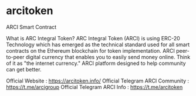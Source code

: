 # arcitoken
ARCI Smart Contract

What is ARC Integral Token?
ARC Integral Token (ARCI) is using ERC-20 Technology which has emerged as the technical standard used for all smart contracts on the Ethereum blockchain for token implementation. ARCI peer-to-peer digital currency that enables you to easily send money online.
Think of it as "the internet currency." ARCI platform designed to help community can get better.

Official Website : https://arcitoken.info/
Official Telegram ARCI Community : https://t.me/arcigroup
Official Telegram ARCI Info : https://t.me/arcitoken

